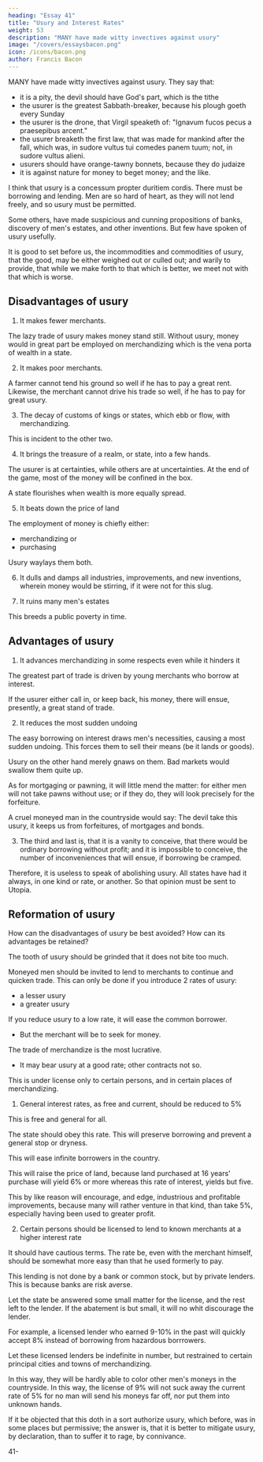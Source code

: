 ```yaml
---
heading: "Essay 41"
title: "Usury and Interest Rates"
weight: 53
description: "MANY have made witty invectives against usury"
image: "/covers/essaysbacon.png"
icon: /icons/bacon.png
author: Francis Bacon
---
```




MANY have made witty invectives against usury. They say that:
- it is a pity, the devil should have God's part, which is the tithe
- the usurer is the greatest Sabbath-breaker, because his plough goeth every Sunday
- the usurer is the drone, that Virgil speaketh of: "Ignavum fucos pecus a praesepibus arcent."
- the usurer breaketh the first law, that was made for mankind after the fall, which was, in sudore vultus tui comedes panem tuum; not, in sudore vultus alieni.
- usurers should have orange-tawny bonnets, because they do judaize
- it is against nature for money to beget money; and the like.

I think that usury is a concessum propter duritiem cordis. There must be borrowing and lending. Men are so hard of heart, as they will not lend freely, and so usury must be permitted.

Some others, have made suspicious and cunning propositions of banks, discovery of men's estates, and other inventions. But few have spoken of usury usefully.

It is good to set before us, the incommodities and commodities of usury, that the good, may be either weighed out or culled out; and warily to provide, that while we make forth to that which is better, we meet not with that which is worse.


## Disadvantages of usury

1. It makes fewer merchants.

The lazy trade of usury makes money stand still. Without usury, money would in great part be employed on merchandizing  which is the vena porta of wealth in a state. 

2. It makes poor merchants.

A farmer cannot tend his ground so well if he has to pay a great rent. Likewise, the merchant cannot drive his trade so well, if he has to pay for great usury.

3. The decay of customs of kings or states, which ebb or flow, with merchandizing.

This is incident to the other two.

4. It brings the treasure of a realm, or state, into a few hands. 

The usurer is at certainties, while others are at uncertainties. At the end of the game, most of the money will be confined in the box. 

A state flourishes when wealth is more equally spread. 

5. It beats down the price of land

The employment of money is chiefly either:
- merchandizing or
- purchasing

Usury waylays them both.

6. It dulls and damps all industries, improvements, and new inventions, wherein money would be stirring, if it were not for this slug. 

7. It ruins many men's estates 

This breeds a public poverty in time.


## Advantages of usury

1. It advances merchandizing in some respects even while it hinders it

The greatest part of trade is driven by young merchants who borrow at interest. 

If the usurer either call in, or keep back, his money, there will ensue, presently, a great stand of trade. 

2. It reduces the most sudden undoing

The easy borrowing on interest draws men's necessities, causing a most sudden undoing. This forces them to sell their means (be it lands or goods). 

Usury on the other hand merely gnaws on them. Bad markets would swallow them quite up. 

As for mortgaging or pawning, it will little mend the matter: for either men will not take pawns without use; or if they do, they will look precisely for the forfeiture. 

A cruel moneyed man in the countryside would say: The devil take this usury, it keeps us from forfeitures, of mortgages and bonds. 

3. The third and last is, that it is a vanity to conceive, that there would be ordinary borrowing without profit; and it is impossible to conceive, the number of inconveniences that will ensue, if borrowing be cramped. 

Therefore, it is useless to speak of abolishing usury. All states have had it always, in one kind or rate, or another. So  that opinion must be sent to Utopia.

## Reformation of usury

How can the disadvantages of usury be best avoided? How can its advantages be retained?

<!-- appears, by the balance of commodities and discommodities of usury, two things are to be reconciled. The one, that  -->

The tooth of usury should be grinded that it does not bite too much.

<!-- ; the other, that there be left open a means, to invite  -->

Moneyed men should be invited to lend to merchants to continue and quicken trade. This can only be done if you introduce 2 rates of usury:
- a lesser usury
- a greater usury

If you reduce usury to a low rate, it will ease the common borrower.
- But the merchant will be to seek for money.

The trade of merchandize is the most lucrative.
- It may bear usury at a good rate; other contracts not so.

<!-- To serve both intentions, the way would be briefly thus. That there be two  of usury:  -->



This is under license only to certain persons, and in certain places of merchandizing. 

1. General interest rates, as free and current, should be reduced to 5%

This is free and general for all.

The state should obey this rate.  <!-- shut itself out, to take any penalty for the same.  --> This will preserve borrowing and prevent a general stop or dryness.

This will ease infinite borrowers in the country. 

This will raise the price of land, because land purchased at 16 years' purchase will yield 6% or more whereas this rate of interest, yields but five. 

This by like reason will encourage, and edge, industrious and profitable improvements, because many will rather venture in that kind, than take 5%, especially having been used to greater profit. 


2. Certain persons should be licensed to lend to known merchants at a higher interest rate

It should have cautious terms. The rate be, even with the merchant himself, should be somewhat more easy than that he used formerly to pay. 
<!-- ; for by that means, all borrowers, shall have some ease by this reformation, be he merchant, or whosoever.  -->

This lending is not done by a bank or common stock, but by private lenders. This is because banks are risk averse. 

<!-- Let it be no bank or common stock, but every man be master of his own money. -->

<!-- Not that I altogether mislike banks, but they will hardly be brooked, in regard of certain suspicions.  -->

Let the state be answered some small matter for the license, and the rest left to the lender. If the abatement is but small, it will no whit discourage the lender.


For example, a licensed lender who earned 9-10% in the past will quickly accept 8% instead of borrowing from hazardous borrrowers. 
 <!-- , and go from certain gains -->

Let these licensed lenders be indefinite in number, but restrained to certain principal cities and towns of merchandizing.

In this way, they will be hardly able to color other men's moneys in the countryside. In this way, the license of 9% will not suck away the current rate of 5% for no man will send his moneys far off, nor put them into unknown hands.

If it be objected that this doth in a sort authorize usury, which before, was in some places but permissive; the answer is, that it is better to mitigate usury, by declaration, than to suffer it to rage, by connivance.

<!-- Africanus, of whom Livy saith in effect, Ultima primis cedebant. -->
41-